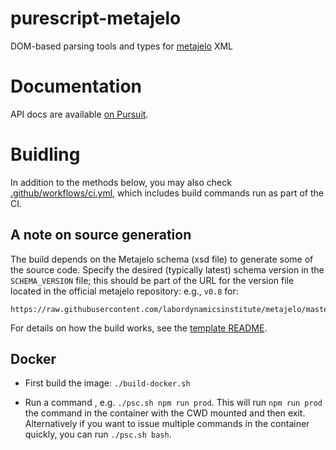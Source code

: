 # purescript-metajelo
DOM-based parsing tools and types for
[metajelo](https://github.com/labordynamicsinstitute/metajelo) XML

# Documentation

API docs are available [on Pursuit](https://pursuit.purescript.org/packages/purescript-metajelo).

# Buidling

In addition to the methods below, you may also check
[.github/workflows/ci.yml](.github/workflows/ci.yml), which includes build
commands run as part of the CI.

## A note on source generation

The build depends on the Metajelo schema (xsd file) to generate some of
the source code.
Specify the desired (typically latest) schema version in
the `SCHEMA_VERSION` file;
this should be part of the URL for the version file located in the official
metajelo repository: e.g., `v0.8` for:

```
https://raw.githubusercontent.com/labordynamicsinstitute/metajelo/master/schema/v0.8/reproMetadata.xml
```

For details on how the build works, see the [template README](metajelo-templates/README.md). 

## Docker

* First build the image: `./build-docker.sh`

* Run a command , e.g. `./psc.sh npm run prod`. This will run `npm run prod` the
command in the container with the CWD mounted and then exit. Alternatively if
you want to issue multiple commands in the container quickly, you can run
`./psc.sh bash`.

